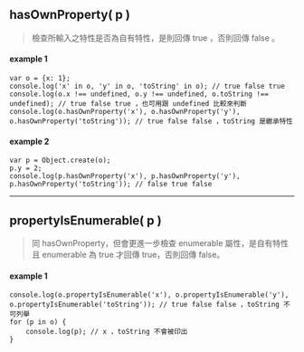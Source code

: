 ## hasOwnProperty( p )
> 檢查所輸入之特性是否為自有特性，是則回傳 true ，否則回傳 false 。

#### example 1
```
var o = {x: 1};
console.log('x' in o, 'y' in o, 'toString' in o); // true false true
console.log(o.x !== undefined, o.y !== undefined, o.toString !== undefined); // true false true ，也可用跟 undefined 比較來判斷
console.log(o.hasOwnProperty('x'), o.hasOwnProperty('y'), o.hasOwnProperty('toString')); // true false false ，toString 是繼承特性
```

#### example 2
```
var p = Object.create(o);
p.y = 2;
console.log(p.hasOwnProperty('x'), p.hasOwnProperty('y'), p.hasOwnProperty('toString')); // false true false
```
---
## propertyIsEnumerable( p )
> 同 hasOwnProperty，但會更進一步檢查 enumerable 屬性，是自有特性且 enumerable 為 true 才回傳 true，否則回傳 false。

#### example 1
```
console.log(o.propertyIsEnumerable('x'), o.propertyIsEnumerable('y'), o.propertyIsEnumerable('toString')); // true false false ，toString 不可列舉
for (p in o) {
    console.log(p); // x ，toString 不會被印出
}
```